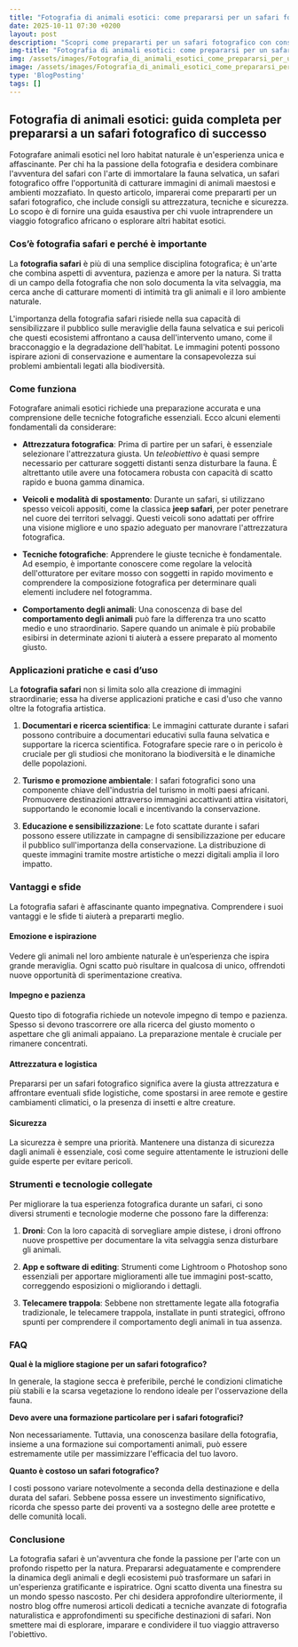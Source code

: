 ```yaml
---
title: "Fotografia di animali esotici: come prepararsi per un safari fotografico"
date: 2025-10-11 07:30 +0200
layout: post
description: "Scopri come prepararti per un safari fotografico con consigli su attrezzatura e tecniche per immortalare animali selvatici con la tua fotografia safari."
img-title: "Fotografia di animali esotici: come prepararsi per un safari fotografico"
img: /assets/images/Fotografia_di_animali_esotici_come_prepararsi_per_un_safari_fotografico.jpg
image: /assets/images/Fotografia_di_animali_esotici_come_prepararsi_per_un_safari_fotografico.jpg
type: 'BlogPosting'
tags: []
---
```


## Fotografia di animali esotici: guida completa per prepararsi a un safari fotografico di successo

Fotografare animali esotici nel loro habitat naturale è un'esperienza unica e affascinante. Per chi ha la passione della fotografia e desidera combinare l'avventura del safari con l'arte di immortalare la fauna selvatica, un safari fotografico offre l'opportunità di catturare immagini di animali maestosi e ambienti mozzafiato. In questo articolo, imparerai come prepararti per un safari fotografico, che include consigli su attrezzatura, tecniche e sicurezza. Lo scopo è di fornire una guida esaustiva per chi vuole intraprendere un viaggio fotografico africano o esplorare altri habitat esotici.

### Cos’è **fotografia safari** e perché è importante

La **fotografia safari** è più di una semplice disciplina fotografica; è un'arte che combina aspetti di avventura, pazienza e amore per la natura. Si tratta di un campo della fotografia che non solo documenta la vita selvaggia, ma cerca anche di catturare momenti di intimità tra gli animali e il loro ambiente naturale. 

L'importanza della fotografia safari risiede nella sua capacità di sensibilizzare il pubblico sulle meraviglie della fauna selvatica e sui pericoli che questi ecosistemi affrontano a causa dell'intervento umano, come il bracconaggio e la degradazione dell'habitat. Le immagini potenti possono ispirare azioni di conservazione e aumentare la consapevolezza sui problemi ambientali legati alla biodiversità.

### Come funziona

Fotografare animali esotici richiede una preparazione accurata e una comprensione delle tecniche fotografiche essenziali. Ecco alcuni elementi fondamentali da considerare:

- **Attrezzatura fotografica**: Prima di partire per un safari, è essenziale selezionare l'attrezzatura giusta. Un *teleobiettivo* è quasi sempre necessario per catturare soggetti distanti senza disturbare la fauna. È altrettanto utile avere una fotocamera robusta con capacità di scatto rapido e buona gamma dinamica.

- **Veicoli e modalità di spostamento**: Durante un safari, si utilizzano spesso veicoli appositi, come la classica **jeep safari**, per poter penetrare nel cuore dei territori selvaggi. Questi veicoli sono adattati per offrire una visione migliore e uno spazio adeguato per manovrare l'attrezzatura fotografica.

- **Tecniche fotografiche**: Apprendere le giuste tecniche è fondamentale. Ad esempio, è importante conoscere come regolare la velocità dell'otturatore per evitare mosso con soggetti in rapido movimento e comprendere la composizione fotografica per determinare quali elementi includere nel fotogramma.

- **Comportamento degli animali**: Una conoscenza di base del **comportamento degli animali** può fare la differenza tra uno scatto medio e uno straordinario. Sapere quando un animale è più probabile esibirsi in determinate azioni ti aiuterà a essere preparato al momento giusto.

### Applicazioni pratiche e casi d’uso

La **fotografia safari** non si limita solo alla creazione di immagini straordinarie; essa ha diverse applicazioni pratiche e casi d'uso che vanno oltre la fotografia artistica.

1. **Documentari e ricerca scientifica**: Le immagini catturate durante i safari possono contribuire a documentari educativi sulla fauna selvatica e supportare la ricerca scientifica. Fotografare specie rare o in pericolo è cruciale per gli studiosi che monitorano la biodiversità e le dinamiche delle popolazioni.

2. **Turismo e promozione ambientale**: I safari fotografici sono una componente chiave dell'industria del turismo in molti paesi africani. Promuovere destinazioni attraverso immagini accattivanti attira visitatori, supportando le economie locali e incentivando la conservazione.

3. **Educazione e sensibilizzazione**: Le foto scattate durante i safari possono essere utilizzate in campagne di sensibilizzazione per educare il pubblico sull'importanza della conservazione. La distribuzione di queste immagini tramite mostre artistiche o mezzi digitali amplia il loro impatto.

### Vantaggi e sfide

La fotografia safari è affascinante quanto impegnativa. Comprendere i suoi vantaggi e le sfide ti aiuterà a prepararti meglio.

#### Emozione e ispirazione

Vedere gli animali nel loro ambiente naturale è un’esperienza che ispira grande meraviglia. Ogni scatto può risultare in qualcosa di unico, offrendoti nuove opportunità di sperimentazione creativa.

#### Impegno e pazienza

Questo tipo di fotografia richiede un notevole impegno di tempo e pazienza. Spesso si devono trascorrere ore alla ricerca del giusto momento o aspettare che gli animali appaiano. La preparazione mentale è cruciale per rimanere concentrati.

#### Attrezzatura e logistica

Prepararsi per un safari fotografico significa avere la giusta attrezzatura e affrontare eventuali sfide logistiche, come spostarsi in aree remote e gestire cambiamenti climatici, o la presenza di insetti e altre creature.

#### Sicurezza

La sicurezza è sempre una priorità. Mantenere una distanza di sicurezza dagli animali è essenziale, così come seguire attentamente le istruzioni delle guide esperte per evitare pericoli.

### Strumenti e tecnologie collegate

Per migliorare la tua esperienza fotografica durante un safari, ci sono diversi strumenti e tecnologie moderne che possono fare la differenza:

1. **Droni**: Con la loro capacità di sorvegliare ampie distese, i droni offrono nuove prospettive per documentare la vita selvaggia senza disturbare gli animali.

2. **App e software di editing**: Strumenti come Lightroom o Photoshop sono essenziali per apportare miglioramenti alle tue immagini post-scatto, correggendo esposizioni o migliorando i dettagli.

3. **Telecamere trappola**: Sebbene non strettamente legate alla fotografia tradizionale, le telecamere trappola, installate in punti strategici, offrono spunti per comprendere il comportamento degli animali in tua assenza.

### FAQ

**Qual è la migliore stagione per un safari fotografico?**

In generale, la stagione secca è preferibile, perché le condizioni climatiche più stabili e la scarsa vegetazione lo rendono ideale per l'osservazione della fauna.

**Devo avere una formazione particolare per i safari fotografici?**

Non necessariamente. Tuttavia, una conoscenza basilare della fotografia, insieme a una formazione sui comportamenti animali, può essere estremamente utile per massimizzare l'efficacia del tuo lavoro.

**Quanto è costoso un safari fotografico?**

I costi possono variare notevolmente a seconda della destinazione e della durata del safari. Sebbene possa essere un investimento significativo, ricorda che spesso parte dei proventi va a sostegno delle aree protette e delle comunità locali.

### Conclusione

La fotografia safari è un'avventura che fonde la passione per l'arte con un profondo rispetto per la natura. Prepararsi adeguatamente e comprendere la dinamica degli animali e degli ecosistemi può trasformare un safari in un'esperienza gratificante e ispiratrice. Ogni scatto diventa una finestra su un mondo spesso nascosto. Per chi desidera approfondire ulteriormente, il nostro blog offre numerosi articoli dedicati a tecniche avanzate di fotografia naturalistica e approfondimenti su specifiche destinazioni di safari. Non smettere mai di esplorare, imparare e condividere il tuo viaggio attraverso l'obiettivo.